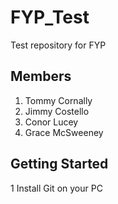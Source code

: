 # FYP_Test
Test repository for FYP

## Members
1. Tommy Cornally
2. Jimmy Costello
3. Conor Lucey
4. Grace McSweeney

## Getting Started
1 Install Git on your PC

